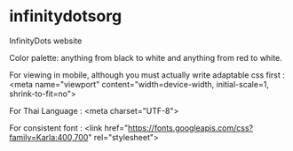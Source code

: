 # infinitydotsorg
InfinityDots website

Color palette: anything from black to white and anything from red to white.

For viewing in mobile, although you must actually write adaptable css first :
\<meta name="viewport" content="width=device-width, initial-scale=1, shrink-to-fit=no"\>

For Thai Language :
\<meta charset="UTF-8"\>

For consistent font :
\<link href="https://fonts.googleapis.com/css?family=Karla:400,700" rel="stylesheet"\>
